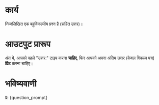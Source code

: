 # कार्य
निम्नलिखित एक बहुविकल्पीय प्रश्न है (सहित उत्तर)।

# आउटपुट प्रारूप
अंत में, आपको पहले "उत्तर:" टाइप करना **चाहिए**, फिर आपको अपना अंतिम उत्तर (केवल विकल्प पत्र) **प्रिंट** करना चाहिए।

# भविष्यवाणी
प्र: {question_prompt}